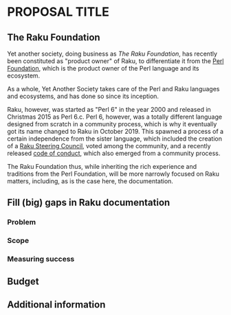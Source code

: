 # PROPOSAL TITLE

## The Raku Foundation

Yet another society, doing business as *The Raku Foundation*, has
recently been constituted as "product owner" of Raku, to differentiate
it from the [Perl Foundation](https://perlfoundation.org), which is
the product owner of the Perl language and its ecosystem.

As a whole, Yet Another Society takes care of the Perl and Raku
languages and ecosystems, and has done so since its inception.

Raku, however, was started as "Perl 6" in the year 2000 and released
in Christmas 2015 as Perl 6.c. Perl 6, however, was a totally
different language designed from scratch in a community process, which
is why it eventually got its name changed to Raku in
October 2019. This spawned a process of a certain independence from
the sister language, which included the creation of a [Raku Steering
Council](https://raku.github.io/Raku-Steering-Council/), voted among
the community, and a recently released [code of
conduct](https://raku.github.io/Raku-Steering-Council/papers/CoC),
which also emerged from a community process.

The Raku Foundation thus, while inheriting the rich experience and
traditions from the Perl Foundation, will be more narrowly focused on
Raku matters, including, as is the case here, the documentation.


## Fill (big) gaps in Raku documentation


### Problem

### Scope

### Measuring success

## Budget

## Additional information

<!-- Previous experience with technical writers -->

<!-- Previous participation in Season of Docs, Google Summer of Code -->
<!-- or Others -->
